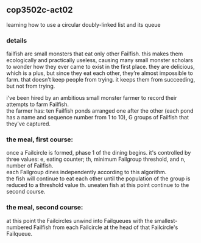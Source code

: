 ## cop3502c-act02
learning how to use a circular doubly-linked list and its queue

### details
failfish are small monsters that eat only other Failfish. this makes them ecologically and practically useless, causing many small monster scholars to wonder how they ever came to exist in the first place. they are delicious, which is a plus, but since they eat each other, they’re almost impossible to farm. that doesn’t keep people from trying. it keeps them from succeeding, but not from trying.

i've been hired by an ambitious small monster farmer to record their attempts to farm Failfish.\
the farmer has: ten Failfish ponds arranged one after the other (each pond has a name and sequence number from 1 to 10), G groups of Failfish that they've captured. 

### the meal, first course:
once a Failcircle is formed, phase 1 of the dining begins. it's controlled by three values: e, eating counter; th, minimum Failgroup threshold, and n, number of Failfish.\
each Failgroup dines independently according to this algorithm.\
the fish will continue to eat each other until the population of the group is reduced to a threshold value th. uneaten fish at this point continue to the second course.

### the meal, second course:
at this point the Failcircles unwind into Failqueues with the smallest-numbered Failfish from each Failcircle at the head of that Failcircle's Failqueue. 
